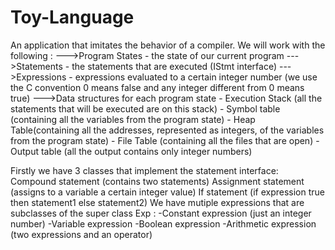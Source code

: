 # Toy-Language
An application that imitates the behavior of a compiler.
We will work with the following :
--->Program States - the state of our current program
--->Statements - the statements that are executed (IStmt interface)
--->Expressions - expressions evaluated to a certain integer number
                  (we use the C convention 0 means false and
                    any integer different from 0 means true)
--->Data structures for each program state - Execution Stack (all the statements that will be executed are on this stack)
                                           - Symbol table (containing all the variables from the program state)
                                           - Heap Table(containing all the addresses, represented as integers, of the                         variables from the program state)
                                           - File Table (containing all the files that are open)
                                           - Output table (all the output contains only integer numbers)
                                  
Firstly we have 3 classes that implement the statement interface:
                    Compound statement (contains two statements)
                    Assignment statement (assigns to a variable a certain integer value)
                    If statement (if expression true then statement1 else statement2)
We have mutiple expressions that are subclasses of the super class Exp : 
                                     -Constant expression (just an integer number)
                                     -Variable expression
                                     -Boolean expression
                                     -Arithmetic expression (two expressions and an operator)
                    
                                                           
